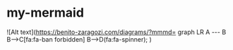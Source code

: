 # my-mermaid

![Alt text](https://benito-zaragozi.com/diagrams/?mmmd=
graph LR
  A --- B
  B-->C[fa:fa-ban forbidden]
  B-->D(fa:fa-spinner);
)
